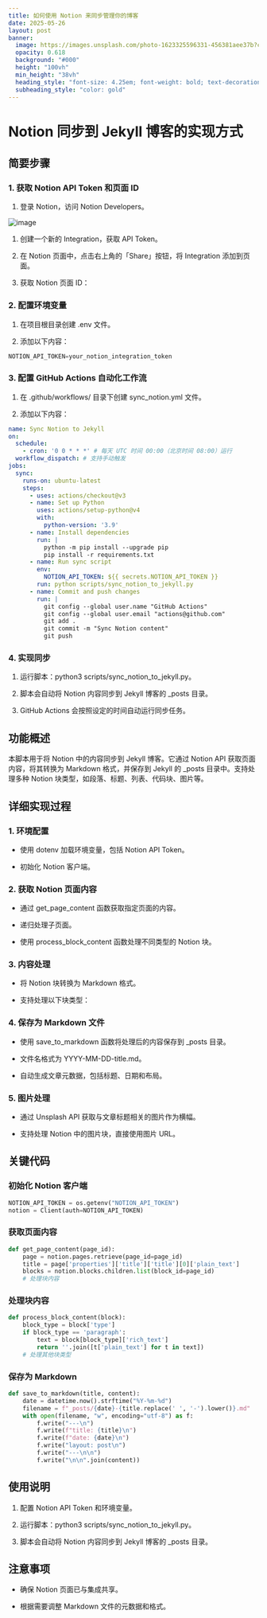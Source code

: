 ```yaml
---
title: 如何使用 Notion 来同步管理你的博客
date: 2025-05-26
layout: post
banner:
  image: https://images.unsplash.com/photo-1623325596331-456381aee37b?crop=entropy&cs=tinysrgb&fit=max&fm=jpg&ixid=M3w2OTIwMzJ8MHwxfHJhbmRvbXx8fHx8fHx8fDE3NDgyMzM2NzN8&ixlib=rb-4.1.0&q=80&w=1080
  opacity: 0.618
  background: "#000"
  height: "100vh"
  min_height: "38vh"
  heading_style: "font-size: 4.25em; font-weight: bold; text-decoration: underline"
  subheading_style: "color: gold"
---
```


# Notion 同步到 Jekyll 博客的实现方式

## 简要步骤

### 1. 获取 Notion API Token 和页面 ID

1. 登录 Notion，访问 Notion Developers。

![image](https://prod-files-secure.s3.us-west-2.amazonaws.com/a7a0cc5a-89b9-4cda-8686-1fba0ca52f40/d19c1afe-dea5-4312-9333-786b0ba83054/image.png?X-Amz-Algorithm=AWS4-HMAC-SHA256&X-Amz-Content-Sha256=UNSIGNED-PAYLOAD&X-Amz-Credential=ASIAZI2LB4662PE5UZZL%2F20250526%2Fus-west-2%2Fs3%2Faws4_request&X-Amz-Date=20250526T042753Z&X-Amz-Expires=3600&X-Amz-Security-Token=IQoJb3JpZ2luX2VjEHIaCXVzLXdlc3QtMiJIMEYCIQDyf4RK1Ib31NzSRoLPEjXg3dPWz1%2BPokvzPIR3mxjyrQIhAJvFxoHrkgaPcJZAEkcYQU5tVYoJIgAzIV7pWVA%2BJEIfKv8DCDsQABoMNjM3NDIzMTgzODA1IgwhJYlvBojFl5H4NDMq3ANe%2FVfqvLVFMWJMMbOEaX0G6DsJ6TXV9TDMcwMKd22jS2BDIKxwWgH23mZRIJfMtQ1bjLiMdqeqJai%2FQUsLor%2BoTboIjMyOu3vzk4zCaylYUV5e6N0OATfxRV4IyNGruxA1rp6A0iHwJGMIGJQ81mbiw6Yeq%2BAudfqBLdF2AilQJip4NrusOvTeSswYwL%2BhRNeKkgo%2B5oQ1SY%2FsbKx%2FJLr%2Bjk%2BEsFoF6VRZVKOzs3KHfX4%2FxmFZQwX5JGbGp%2Ft5z8OlmtAbzatrNsOikJ7DxB6iIFiQi7ifSZRGVEWMqdKGhZP%2BILDtu%2FnvYaKU%2FV3Ibf%2FAeki5fYUUgB7IRxnN0SvwNQ3h983PnQ9nkxUNgeEb85fMf6C1kFIrd3l2WU0gCvAaTprHvtO4ujCrW5aKzmzuQ4hD8pNGOngTv7fxshDNY9WI8To8biunvPE%2FkmfhB96HzrKtEuuj8uoir5T8mJg9pOd7Tz5sAH19Ctb7i0A4ffTvkRQN2ghfw96ykoGNKXJiriAJ9VwFjo0UN3T8rYP%2BabTLdM6njGmfAMoDTZiTVbA9JBNQqX2BoEgrO9S%2FfBIgV4Im30N2EcuTUmGqHCiCax5tPRDTS7ka6IuYuAujTOj5MQpsQhgWwQ7%2FGzDwnc%2FBBjqkAWKyqOgue0joSjiBcofPzVTz47zFFT1PQjoghMI%2Bx582A0e9FCbdbuVOyy7riRp7ggWGQhnXE9fLNJqofZe1FGy8tiDNLXzGlqs2pWNbG5ANvz1DupmglRn1HLTFqv%2BO9hli2vS31pIHqOc08URGVo2JtGnqvpnwvZJSvR5AQlttzFwfBRd7Z84qKw152QJPfcE%2FljRLKOqb49qYip4l0q5X1EVt&X-Amz-Signature=4ef20e6bc7732336474aefce7faefbc5bde4230f3ccb393f5f7783c7d67f2916&X-Amz-SignedHeaders=host&x-id=GetObject)

1. 创建一个新的 Integration，获取 API Token。

1. 在 Notion 页面中，点击右上角的「Share」按钮，将 Integration 添加到页面。

1. 获取 Notion 页面 ID：


### 2. 配置环境变量

1. 在项目根目录创建 .env 文件。

1. 添加以下内容：

```javascript
NOTION_API_TOKEN=your_notion_integration_token
```

### 3. 配置 GitHub Actions 自动化工作流

1. 在 .github/workflows/ 目录下创建 sync_notion.yml 文件。

1. 添加以下内容：

```yaml
name: Sync Notion to Jekyll
on:
  schedule:
    - cron: '0 0 * * *' # 每天 UTC 时间 00:00（北京时间 08:00）运行
  workflow_dispatch: # 支持手动触发
jobs:
  sync:
    runs-on: ubuntu-latest
    steps:
      - uses: actions/checkout@v3
      - name: Set up Python
        uses: actions/setup-python@v4
        with:
          python-version: '3.9'
      - name: Install dependencies
        run: |
          python -m pip install --upgrade pip
          pip install -r requirements.txt
      - name: Run sync script
        env:
          NOTION_API_TOKEN: ${{ secrets.NOTION_API_TOKEN }}
        run: python scripts/sync_notion_to_jekyll.py
      - name: Commit and push changes
        run: |
          git config --global user.name "GitHub Actions"
          git config --global user.email "actions@github.com"
          git add .
          git commit -m "Sync Notion content"
          git push
```

### 4. 实现同步

1. 运行脚本：python3 scripts/sync_notion_to_jekyll.py。

1. 脚本会自动将 Notion 内容同步到 Jekyll 博客的 _posts 目录。

1. GitHub Actions 会按照设定的时间自动运行同步任务。

## 功能概述

本脚本用于将 Notion 中的内容同步到 Jekyll 博客。它通过 Notion API 获取页面内容，将其转换为 Markdown 格式，并保存到 Jekyll 的 _posts 目录中。支持处理多种 Notion 块类型，如段落、标题、列表、代码块、图片等。

## 详细实现过程

### 1. 环境配置

- 使用 dotenv 加载环境变量，包括 Notion API Token。

- 初始化 Notion 客户端。

### 2. 获取 Notion 页面内容

- 通过 get_page_content 函数获取指定页面的内容。

- 递归处理子页面。

- 使用 process_block_content 函数处理不同类型的 Notion 块。

### 3. 内容处理

- 将 Notion 块转换为 Markdown 格式。

- 支持处理以下块类型：


### 4. 保存为 Markdown 文件

- 使用 save_to_markdown 函数将处理后的内容保存到 _posts 目录。

- 文件名格式为 YYYY-MM-DD-title.md。

- 自动生成文章元数据，包括标题、日期和布局。

### 5. 图片处理

- 通过 Unsplash API 获取与文章标题相关的图片作为横幅。

- 支持处理 Notion 中的图片块，直接使用图片 URL。

## 关键代码

### 初始化 Notion 客户端

```python
NOTION_API_TOKEN = os.getenv("NOTION_API_TOKEN")
notion = Client(auth=NOTION_API_TOKEN)
```

### 获取页面内容

```python
def get_page_content(page_id):
    page = notion.pages.retrieve(page_id=page_id)
    title = page['properties']['title']['title'][0]['plain_text']
    blocks = notion.blocks.children.list(block_id=page_id)
    # 处理块内容
```

### 处理块内容

```python
def process_block_content(block):
    block_type = block['type']
    if block_type == 'paragraph':
        text = block[block_type]['rich_text']
        return ''.join([t['plain_text'] for t in text])
    # 处理其他块类型
```

### 保存为 Markdown

```python
def save_to_markdown(title, content):
    date = datetime.now().strftime("%Y-%m-%d")
    filename = f"_posts/{date}-{title.replace(' ', '-').lower()}.md"
    with open(filename, "w", encoding="utf-8") as f:
        f.write("---\n")
        f.write(f"title: {title}\n")
        f.write(f"date: {date}\n")
        f.write("layout: post\n")
        f.write("---\n\n")
        f.write("\n\n".join(content))
```

## 使用说明

1. 配置 Notion API Token 和环境变量。

1. 运行脚本：python3 scripts/sync_notion_to_jekyll.py。

1. 脚本会自动将 Notion 内容同步到 Jekyll 博客的 _posts 目录。

## 注意事项

- 确保 Notion 页面已与集成共享。

- 根据需要调整 Markdown 文件的元数据和格式。